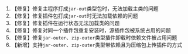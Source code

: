 1. 【修复】修复主程序打成`jar-out`类型包时，无法加载主类的问题
2. 【修复】修复插件包打成`jar-out`时无法加载依赖的问题
3. 【修复】修复插件在运行状态无法加载类的问题
4. 【修复】修复对同一个插件包重复安装时，源插件包被系统占用的问题
5. 【修复】修复`jar-outer`、`zip-outer`类型插件卸载时依赖文件被占用问题
6. 【新增】支持`jar-outer`、`zip-outer`类型带依赖且为压缩包上传插件的方式